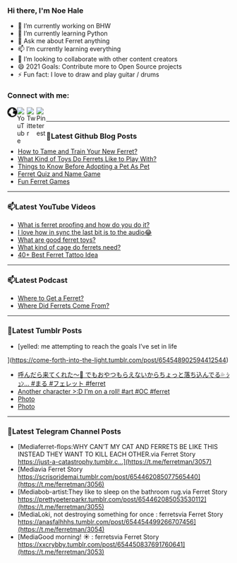 ### Hi there, I'm Noe Hale

- 🔭 I’m currently working on BHW
- 🌱 I’m currently learning Python
- 💬 Ask me about Ferret anything
- 📫 I’m currently learning everything
- 🔭 I’m looking to collaborate with other content creators
- 😄 2021 Goals: Contribute more to Open Source projects
- ⚡ Fun fact: I love to draw and play guitar / drums

### Connect with me:

[<img align="left" alt="ferretvoice.com" width="22px" src="https://raw.githubusercontent.com/iconic/open-iconic/master/svg/globe.svg" />](https://ferretvoice.com)
[<img align="left" alt="YouTube" width="22px" src="https://cdn.jsdelivr.net/npm/simple-icons@v3/icons/youtube.svg" />](https://www.youtube.com/channel/UCk665XTfaMLVwFVWUmgnDiw)
[<img align="left" alt="Twitter" width="22px" src="https://cdn.jsdelivr.net/npm/simple-icons@v3/icons/twitter.svg" />](https://twitter.com/voiceferret)
[<img align="left" alt="Pinterest" width="22px" src="https://cdn.jsdelivr.net/npm/simple-icons@v3/icons/pinterest.svg" />](https://www.pinterest.com/voiceferret/)

<br />

---
### 🔭Latest Github Blog Posts
<!-- GITHUB:START -->
- [How to Tame and Train Your New Ferret?](http://noehale.github.io/how-to-tame-and-train-your-new-ferret/)
- [What Kind of Toys Do Ferrets Like to Play With?](http://noehale.github.io/what-kind-of-toys-do-ferrets-like-to-play-with/)
- [Things to Know Before Adopting a Pet As Pet](http://noehale.github.io/things-to-know-before-adopting-a-pet-as-pet/)
- [Ferret Quiz and Name Game](http://noehale.github.io/ferret-quiz/)
- [Fun Ferret Games](http://noehale.github.io/fun-ferret-games/)
<!-- GITHUB:END -->
---
### 📫Latest YouTube Videos

<!-- YOUTUBE:START -->
- [What is ferret proofing and how do you do it?](https://www.youtube.com/watch?v=81Syh_DJBQQ)
- [I love how in sync the last bit is to the audio😂](https://www.youtube.com/watch?v=WHBeGHwSlGY)
- [What are good ferret toys?](https://www.youtube.com/watch?v=tPxRilBzc0s)
- [What kind of cage do ferrets need?](https://www.youtube.com/watch?v=xzz6hC3sR5A)
- [40+ Best Ferret Tattoo Idea](https://www.youtube.com/watch?v=KIKqduR6Xcs)
<!-- YOUTUBE:END -->

---
### 📫Latest Podcast

<!-- PODCAST:START -->
- [Where to Get a Ferret?](https://anchor.fm/ferretvoice/episodes/Where-to-Get-a-Ferret-erurfu)
- [Where Did Ferrets Come From?](https://anchor.fm/ferretvoice/episodes/Where-Did-Ferrets-Come-From-eruq8g)
<!-- PODCAST:END -->
---
### 📝Latest Tumblr Posts

<!-- TUMBLR:START -->
- [yelled:
me attempting to reach the goals I’ve set in life

](https://come-forth-into-the-light.tumblr.com/post/654548902594412544)
- [呼んだら来てくれた〜🙌
でもおやつもらえないからちょっと落ち込んでる💦
ｼｭﾝ…
#まる #フェレット #ferret](https://come-forth-into-the-light.tumblr.com/post/654526255813869568)
- [Another character >:D I’m on a roll!
#art #OC #ferret](https://come-forth-into-the-light.tumblr.com/post/654503582747525120)
- [Photo](https://come-forth-into-the-light.tumblr.com/post/654458307475537920)
- [Photo](https://come-forth-into-the-light.tumblr.com/post/654435661063061504)
<!-- TUMBLR:END -->
---
### 📝Latest Telegram Channel Posts

<!-- TELEGRAM:START -->
- [Mediaferret-flops:WHY CAN’T MY CAT AND FERRETS BE LIKE THIS INSTEAD THEY WANT TO KILL EACH OTHER.via Ferret Story https://just-a-catastrophy.tumblr.c...](https://t.me/ferretman/3057)
- [Mediavia Ferret Story https://scrisoridemai.tumblr.com/post/654462085077565440](https://t.me/ferretman/3056)
- [Mediabob-artist:They like to sleep on the bathroom rug.via Ferret Story https://prettypeterparkr.tumblr.com/post/654462085053530112](https://t.me/ferretman/3055)
- [MediaLoki, not destroying something for once : ferretsvia Ferret Story https://anasfalhhhs.tumblr.com/post/654454499266707456](https://t.me/ferretman/3054)
- [MediaGood morning! ☀️ : ferretsvia Ferret Story https://xxcrybby.tumblr.com/post/654450837691760641](https://t.me/ferretman/3053)
<!-- TELEGRAM:END -->
